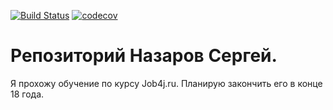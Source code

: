 [![Build Status](https://travis-ci.org/Tovaniks/snazarov.svg?branch=master)](https://travis-ci.org/Tovaniks/snazarov)
[![codecov](https://codecov.io/gh/Tovaniks/snazarov/branch/master/graph/badge.svg)](https://codecov.io/gh/Tovaniks/snazarov)

# Репозиторий Назаров Сергей.

Я прохожу обучение по курсу Job4j.ru. 
Планирую закончить его в конце 18 года.

